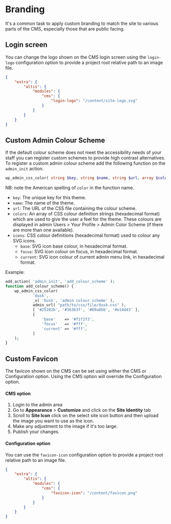 # Branding

It's a common task to apply custom branding to match the site to various parts of the CMS, especially those that are public facing.

## Login screen

You can change the logo shown on the CMS login screen using the `login-logo` configuration option to provide a project root relative path to an image file.

```json
{
	"extra": {
		"altis": {
			"modules": {
				"cms": {
					"login-logo": "/content/site-logo.svg"
				}
			}
		}
	}
}
```

## Custom Admin Colour Scheme

If the default colour scheme does not meet the accessibility needs of your staff you can register custom schemes to provide high contrast alternatives. To register a custom admin colour scheme add the following function on the `admin_init` action.

```php
wp_admin_css_color( string $key, string $name, string $url, array $colors = [], array $icons = [] );
```
NB: note the American spelling of `color` in the function name.
- `key`: The unique key for this theme.
- `name`: The name of the theme.
- `url`: The URL of the CSS file containing the colour scheme.
- `colors`: An array of CSS colour definition strings (hexadecimal format) which are used to give the user a feel for the theme. These colours are displayed in admin Users > Your Profile > Admin Color Scheme (if there are more than one available).
- `icons`: CSS colour definitions (hexadecimal format) used to colour any SVG icons.
  - `base`: SVG icon base colour, in hexadecimal format.
  - `focus`: SVG icon colour on focus, in hexadecimal format.
  - `current`: SVG icon colour of current admin menu link, in hexadecimal format.

Example:
```php
add_action( 'admin_init', 'add_colour_scheme' );
function add_colour_scheme() {
	wp_admin_css_color(
			'dusk',
			_x( 'Dusk', 'admin colour scheme' ),
			admin_url( "path/to/css/file/dusk.css" ),
			[ '#25282b', '#363b3f', '#69a8bb', '#e14d43' ],
			[
				'base'    => '#f1f2f3',
				'focus'   => '#fff',
				'current' => '#fff',
			]
	);
}
```

## Custom Favicon
The favicon shown on the CMS can be set using wither the CMS or Configuration option. Using the CMS option will override the Configuration option.

#### CMS option
1. Login to the admin area
2. Go to <strong>Appearance</strong> > <strong>Customize</strong> and click on the <strong>Site Identity</strong> tab
3. Scroll to <strong>Site Icon</strong> click on the select site icon button and then upload the image you want to use as the icon.
4. Make any adjustment to the image if it's too large.
5. Publish your changes.

#### Configuration option
You can use the `favicon-icon` configuration option to provide a project root relative path to an image file.

```json
{
	"extra": {
		"altis": {
			"modules": {
				"cms": {
					"favicon-icon": "/content/favicon.png"
				}
			}
		}
	}
}
```